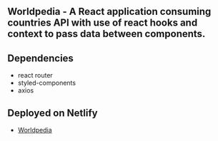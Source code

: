 ## Worldpedia - A React application consuming countries API with use of react hooks and context to pass data between components.

## Dependencies
* react router
* styled-components
* axios

## Deployed on Netlify 
- [Worldpedia](https://worldpedia-flags.netlify.app/)
